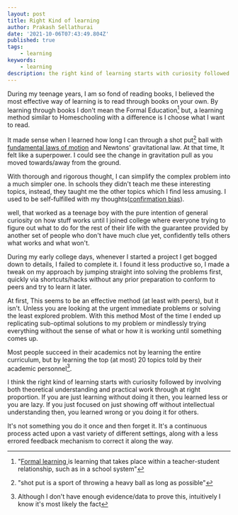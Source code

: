 ```yaml
---
layout: post
title: Right Kind of learning
author: Prakash Sellathurai
date: '2021-10-06T07:43:49.804Z'
published: true
tags:
    - learning
keywords:
    - learning
description: the right kind of learning starts with curiosity followed by involving  both theoretical understanding and practical work through at right proportion
---
```


During my teenage years, I am so fond of reading books, I believed the most effective way of learning is to read through books on your own. By learning through books I don't mean the Formal Education[^1]	but, a learning method similar to Homeschooling with a difference is I choose what I want to read.

It made sense when I learned how long I can through a shot put[^2] ball with [fundamental laws of motion](https://www1.grc.nasa.gov/beginners-guide-to-aeronautics/newtons-laws-of-motion/) and Newtons' gravitational law. At that time, It felt like a superpower. I could see the change in gravitation pull as you moved towards/away from the ground. 

With thorough and rigorous thought, I can simplify the complex problem into a much simpler one. In schools they didn't teach me these interesting topics, instead, they taught me the other topics which I find less amusing. I used to be self-fulfilled with my thoughts([confirmation bias](https://en.wikipedia.org/wiki/Confirmation_bias)).

well, that worked as a teenage boy with the pure intention of general curiosity on how stuff works until I joined college where everyone trying to figure out what to do for the rest of their life with the guarantee provided by another set of people who don't have much clue yet, confidently tells others what works and what won't.

During my early college days, whenever I started a project I get bogged down to details, I failed to complete it. I found it less productive so, I made a tweak on my approach by jumping straight into solving the problems first, quickly via shortcuts/hacks without any prior preparation to conform to peers and try to learn it later.

At first, This seems to be an effective method (at least with peers), but it isn't. Unless you are looking at the urgent immediate problems or solving the least explored problem. With this method Most of the time I ended up replicating sub-optimal solutions to my problem or mindlessly trying everything without the sense of what or how it is working until something comes up.

Most people succeed in their academics not by learning the entire curriculum, but by learning the top (at most) 20 topics told by their academic personnel[^3].

I think the right kind of learning starts with curiosity followed by involving both theoretical understanding and practical work through at right proportion. If you are just learning without doing it then, you learned less or you are lazy. If you just focused on just showing off without intellectual understanding then, you learned wrong or you doing it for others.

It's not something you do it once and then forget it. It's a continuous process acted upon a vast variety of different settings, along with a less errored feedback mechanism to correct it along the way. 

[^1]: "[Formal learning ](https://en.wikipedia.org/wiki/Learning#Formal_learning)is learning that takes place within a teacher-student relationship, such as in a school system" 
[^2]:  "shot put is a sport of throwing a heavy ball as long as possible"
[^3]:  Although I don't have enough evidence/data to prove this, intuitively I know it's most likely the fact
